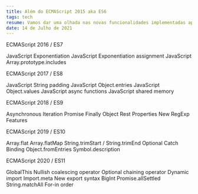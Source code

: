 ```yaml
---
title: Além do ECMAScript 2015 aka ES6
tags: tech
resume: Vamos dar uma olhada nas novas funcionalidades implementadas após o ES6?
date: 14 de Julho de 2021
---
```


ECMAScript 2016 / ES7

JavaScript Exponentiation
JavaScript Exponentiation assignment
JavaScript Array.prototype.includes

ECMAScript 2017 / ES8

JavaScript String padding
JavaScript Object.entries
JavaScript Object.values
JavaScript async functions
JavaScript shared memory

ECMAScript 2018 / ES9

Asynchronous Iteration
Promise Finally
Object Rest Properties
New RegExp Features

ECMAScript 2019 / ES10

Array.flat
Array.flatMap
String.trimStart / String.trimEnd
Optional Catch Binding
Object.fromEntries
Symbol.description

ECMAScript 2020 / ES11

GlobalThis
Nullish coalescing operator
Optional chaining operator
Dynamic import
Import.meta
New export syntax
BigInt
Promise.allSettled
String.matchAll
For-in order
